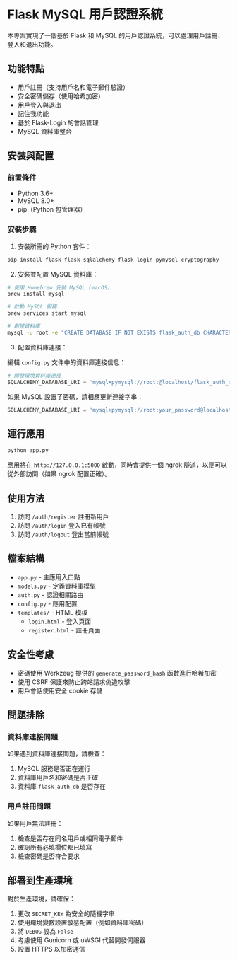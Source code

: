 # Flask MySQL 用戶認證系統

本專案實現了一個基於 Flask 和 MySQL 的用戶認證系統，可以處理用戶註冊、登入和退出功能。

## 功能特點

- 用戶註冊（支持用戶名和電子郵件驗證）
- 安全密碼儲存（使用哈希加密）
- 用戶登入與退出
- 記住我功能
- 基於 Flask-Login 的會話管理
- MySQL 資料庫整合

## 安裝與配置

### 前置條件

- Python 3.6+
- MySQL 8.0+
- pip（Python 包管理器）

### 安裝步驟

1. 安裝所需的 Python 套件：

```bash
pip install flask flask-sqlalchemy flask-login pymysql cryptography
```

2. 安裝並配置 MySQL 資料庫：

```bash
# 使用 Homebrew 安裝 MySQL (macOS)
brew install mysql

# 啟動 MySQL 服務
brew services start mysql

# 創建資料庫
mysql -u root -e "CREATE DATABASE IF NOT EXISTS flask_auth_db CHARACTER SET utf8mb4 COLLATE utf8mb4_unicode_ci;"
```

3. 配置資料庫連接：

編輯 `config.py` 文件中的資料庫連接信息：

```python
# 開發環境資料庫連接
SQLALCHEMY_DATABASE_URI = 'mysql+pymysql://root:@localhost/flask_auth_db'
```

如果 MySQL 設置了密碼，請相應更新連接字串：

```python
SQLALCHEMY_DATABASE_URI = 'mysql+pymysql://root:your_password@localhost/flask_auth_db'
```

## 運行應用

```bash
python app.py
```

應用將在 `http://127.0.0.1:5000` 啟動，同時會提供一個 ngrok 隧道，以便可以從外部訪問（如果 ngrok 配置正確）。

## 使用方法

1. 訪問 `/auth/register` 註冊新用戶
2. 訪問 `/auth/login` 登入已有帳號
3. 訪問 `/auth/logout` 登出當前帳號

## 檔案結構

- `app.py` - 主應用入口點
- `models.py` - 定義資料庫模型
- `auth.py` - 認證相關路由
- `config.py` - 應用配置
- `templates/` - HTML 模板
  - `login.html` - 登入頁面
  - `register.html` - 註冊頁面

## 安全性考慮

- 密碼使用 Werkzeug 提供的 `generate_password_hash` 函數進行哈希加密
- 使用 CSRF 保護來防止跨站請求偽造攻擊
- 用戶會話使用安全 cookie 存儲

## 問題排除

### 資料庫連接問題

如果遇到資料庫連接問題，請檢查：

1. MySQL 服務是否正在運行
2. 資料庫用戶名和密碼是否正確
3. 資料庫 `flask_auth_db` 是否存在

### 用戶註冊問題

如果用戶無法註冊：

1. 檢查是否存在同名用戶或相同電子郵件
2. 確認所有必填欄位都已填寫
3. 檢查密碼是否符合要求

## 部署到生產環境

對於生產環境，請確保：

1. 更改 `SECRET_KEY` 為安全的隨機字串
2. 使用環境變數設置敏感配置（例如資料庫密碼）
3. 將 `DEBUG` 設為 `False`
4. 考慮使用 Gunicorn 或 uWSGI 代替開發伺服器
5. 設置 HTTPS 以加密通信 